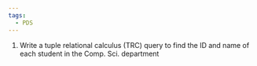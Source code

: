 ```yaml
---
tags:
  - PDS
---
```

1. Write a tuple relational calculus (TRC) query to find the ID and name of each student in the Comp. Sci. department